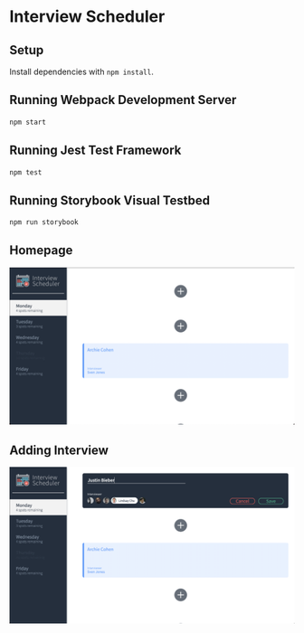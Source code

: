 # Interview Scheduler

## Setup

Install dependencies with `npm install`.

## Running Webpack Development Server

```sh
npm start
```

## Running Jest Test Framework

```sh
npm test
```

## Running Storybook Visual Testbed

```sh
npm run storybook
```
## Homepage
!["Homepage"](https://github.com/tennaaro/scheduler/blob/master/docs/homepage.png?raw=true)

## Adding Interview
!["AddingInteview"](https://github.com/tennaaro/scheduler/blob/master/docs/adding-interview.png?raw=true)
